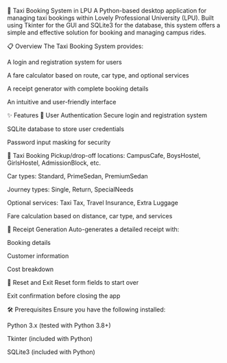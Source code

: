 🚖 Taxi Booking System in LPU
A Python-based desktop application for managing taxi bookings within Lovely Professional University (LPU). Built using Tkinter for the GUI and SQLite3 for the database, this system offers a simple and effective solution for booking and managing campus rides.

📋 Overview
The Taxi Booking System provides:

A login and registration system for users

A fare calculator based on route, car type, and optional services

A receipt generator with complete booking details

An intuitive and user-friendly interface

✨ Features
🔐 User Authentication
Secure login and registration system

SQLite database to store user credentials

Password input masking for security

🚕 Taxi Booking
Pickup/drop-off locations: CampusCafe, BoysHostel, GirlsHostel, AdmissionBlock, etc.

Car types: Standard, PrimeSedan, PremiumSedan

Journey types: Single, Return, SpecialNeeds

Optional services: Taxi Tax, Travel Insurance, Extra Luggage

Fare calculation based on distance, car type, and services

🧾 Receipt Generation
Auto-generates a detailed receipt with:

Booking details

Customer information

Cost breakdown

🔄 Reset and Exit
Reset form fields to start over

Exit confirmation before closing the app

🛠️ Prerequisites
Ensure you have the following installed:

Python 3.x (tested with Python 3.8+)

Tkinter (included with Python)

SQLite3 (included with Python)

